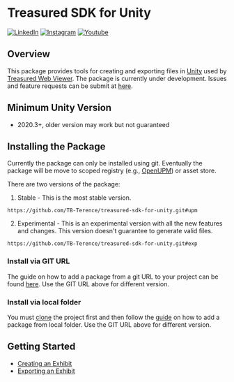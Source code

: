 # Treasured SDK for Unity
[![LinkedIn](https://img.shields.io/badge/LinkedIn-0077B5?style=for-the-badge&logo=linkedin&logoColor=white)](https://www.linkedin.com/company/treasured/)
[![Instagram](https://img.shields.io/badge/Instagram-E4405F?style=for-the-badge&logo=instagram&logoColor=white)](https://www.instagram.com/treasuredteam/)
[![Youtube](https://img.shields.io/badge/YouTube-FF0000?style=for-the-badge&logo=youtube&logoColor=white)](https://www.youtube.com/channel/UCe7PPx_Gn7rq3Wfl1MO9NEQ)

## Overview

This package provides tools for creating and exporting files in [Unity](https://unity.com/) used by [Treasured Web Viewer](https://treasured.ca/). The package is currently under development. Issues and feature requests can be submit at [here](https://github.com/TB-Terence/treasured-sdk-for-unity/issues).

## Minimum Unity Version
- 2020.3+, older version may work but not guaranteed

## Installing the Package
Currently the package can only be installed using git. Eventually the package will be move to scoped registry (e.g., [OpenUPM](https://openupm.com/)) or asset store.

There are two versions of the package:
1. Stable - This is the most stable version.
```
https://github.com/TB-Terence/treasured-sdk-for-unity.git#upm
```
2. Experimental - This is an experimental version with all the new features and changes. This version doesn't guarantee to generate valid files.
```
https://github.com/TB-Terence/treasured-sdk-for-unity.git#exp
```

### Install via GIT URL
The guide on how to add a package from a git URL to your project can be found [here](https://docs.unity3d.com/Manual/upm-ui-giturl.html). Use the GIT URL above for different version.

### Install via local folder
You must [clone](https://docs.github.com/en/repositories/creating-and-managing-repositories/cloning-a-repository) the project first and then follow the [guide](https://docs.unity3d.com/Manual/upm-ui-local.html) on how to add a package from local folder. Use the GIT URL above for different version.

## Getting Started
- [Creating an Exhibit](Documentation~/Creating-an-Exhibit.md)
- [Exporting an Exhibit](Documentation~/Exporting-an-Exhibit.md)
